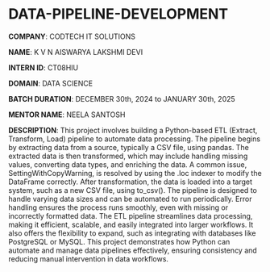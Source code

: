 # DATA-PIPELINE-DEVELOPMENT

**COMPANY**: CODTECH IT SOLUTIONS

**NAME**: K V N AISWARYA LAKSHMI DEVI

**INTERN ID**: CT08HIU

**DOMAIN**: DATA SCIENCE

**BATCH DURATION**: DECEMBER 30th, 2024 to JANUARY 30th, 2025

**MENTOR NAME**: NEELA SANTOSH

**DESCRIPTION**:
This project involves building a Python-based ETL (Extract, Transform, Load) pipeline to automate data processing. The pipeline begins by extracting data from a source, typically a CSV file, using pandas. The extracted data is then transformed, which may include handling missing values, converting data types, and enriching the data. A common issue, SettingWithCopyWarning, is resolved by using the .loc indexer to modify the DataFrame correctly. After transformation, the data is loaded into a target system, such as a new CSV file, using to_csv(). The pipeline is designed to handle varying data sizes and can be automated to run periodically. Error handling ensures the process runs smoothly, even with missing or incorrectly formatted data. The ETL pipeline streamlines data processing, making it efficient, scalable, and easily integrated into larger workflows. It also offers the flexibility to expand, such as integrating with databases like PostgreSQL or MySQL. This project demonstrates how Python can automate and manage data pipelines effectively, ensuring consistency and reducing manual intervention in data workflows.
